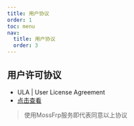 ```yaml
---
title: 用户协议
order: 1
toc: menu
nav:
  title: 用户协议
  order: 3
---
```


## 用户许可协议
- ULA | User License Agreement
- [点击查看](/agreement/ULA.md)

> 使用MossFrp服务即代表同意以上协议
